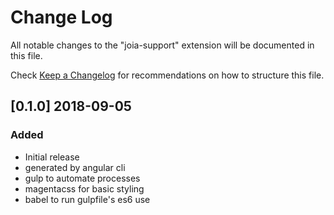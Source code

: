 # Change Log

All notable changes to the "joia-support" extension will be documented in this file.

Check [Keep a Changelog](http://keepachangelog.com/) for recommendations on how to structure this file.

## [0.1.0] 2018-09-05

### Added

- Initial release
- generated by angular cli
- gulp to automate processes
- magentacss for basic styling
- babel to run gulpfile's es6 use
